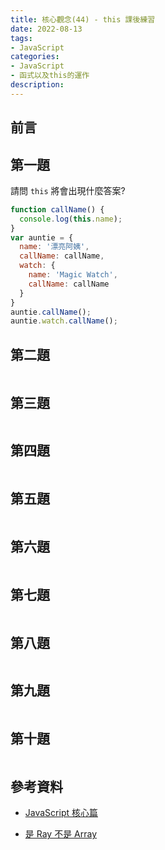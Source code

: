 ```yaml
---
title: 核心觀念(44) - this 課後練習
date: 2022-08-13
tags:
- JavaScript
categories:
- JavaScript
- 函式以及this的運作
description:
---
```


## 前言


## 第一題

請問 `this` 將會出現什麼答案?

```javascript
function callName() {
  console.log(this.name);
}
var auntie = {
  name: '漂亮阿姨',
  callName: callName,
  watch: {
    name: 'Magic Watch',
    callName: callName
  }
}
auntie.callName();
auntie.watch.callName();

```



## 第二題


```javascript

```




## 第三題


```javascript

```



## 第四題


```javascript

```



## 第五題


```javascript

```



## 第六題


```javascript

```



## 第七題


```javascript

```



## 第八題


```javascript

```



## 第九題


```javascript

```



## 第十題


```javascript

```



## 參考資料
- [JavaScript 核心篇](https://www.hexschool.com/courses/js-core.html)

- [是 Ray 不是 Array](https://israynotarray.com/javascript/20210111/2101221515/)